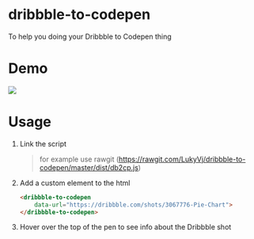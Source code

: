 # dribbble-to-codepen

To help you doing your Dribbble to Codepen thing

# Demo
![](https://puu.sh/sfJ1h/f5197dc451.gif)

# Usage

1. Link the script

    > for example use rawgit (<https://rawgit.com/LukyVj/dribbble-to-codepen/master/dist/db2cp.js>)

2. Add a custom element to the html

    ```html
    <dribbble-to-codepen
        data-url="https://dribbble.com/shots/3067776-Pie-Chart">
    </dribbble-to-codepen>
    ```

3. Hover over the top of the pen to see info about the Dribbble shot

